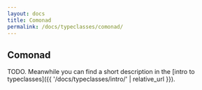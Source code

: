 ```yaml
---
layout: docs
title: Comonad
permalink: /docs/typeclasses/comonad/
---
```


## Comonad

TODO. Meanwhile you can find a short description in the [intro to typeclasses]({{ '/docs/typeclasses/intro/' | relative_url }}).

